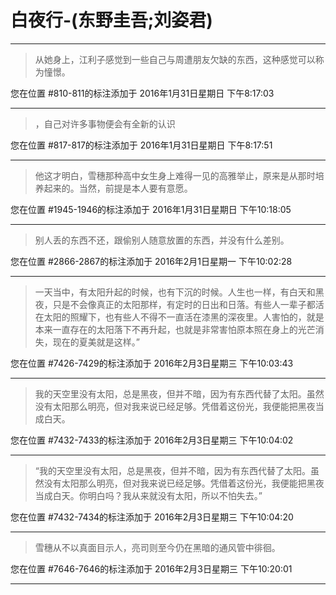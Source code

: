 # 白夜行-(东野圭吾;刘姿君)

---

> 从她身上，江利子感觉到一些自己与周遭朋友欠缺的东西，这种感觉可以称为憧憬。

您在位置 #810-811的标注添加于 2016年1月31日星期日 下午8:17:03

---

> ，自己对许多事物便会有全新的认识

您在位置 #817-817的标注添加于 2016年1月31日星期日 下午8:17:51

---

> 他这才明白，雪穗那种高中女生身上难得一见的高雅举止，原来是从那时培养起来的。当然，前提是本人要有意愿。

您在位置 #1945-1946的标注添加于 2016年1月31日星期日 下午10:18:05

---

> 别人丢的东西不还，跟偷别人随意放置的东西，并没有什么差别。

您在位置 #2866-2867的标注添加于 2016年2月1日星期一 下午10:02:28

---

> 一天当中，有太阳升起的时候，也有下沉的时候。人生也一样，有白天和黑夜，只是不会像真正的太阳那样，有定时的日出和日落。有些人一辈子都活在太阳的照耀下，也有些人不得不一直活在漆黑的深夜里。人害怕的，就是本来一直存在的太阳落下不再升起，也就是非常害怕原本照在身上的光芒消失，现在的夏美就是这样。”

您在位置 #7426-7429的标注添加于 2016年2月3日星期三 下午10:03:43

---

> 我的天空里没有太阳，总是黑夜，但并不暗，因为有东西代替了太阳。虽然没有太阳那么明亮，但对我来说已经足够。凭借着这份光，我便能把黑夜当成白天。

您在位置 #7432-7433的标注添加于 2016年2月3日星期三 下午10:04:02

---

> “我的天空里没有太阳，总是黑夜，但并不暗，因为有东西代替了太阳。虽然没有太阳那么明亮，但对我来说已经足够。凭借着这份光，我便能把黑夜当成白天。你明白吗？我从来就没有太阳，所以不怕失去。”

您在位置 #7432-7434的标注添加于 2016年2月3日星期三 下午10:04:20

---

> 雪穗从不以真面目示人，亮司则至今仍在黑暗的通风管中徘徊。

您在位置 #7646-7646的标注添加于 2016年2月3日星期三 下午10:20:01

---

